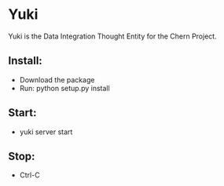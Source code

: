 # Yuki

Yuki is the Data Integration Thought Entity for the Chern Project. 

## Install:
+ Download the package
+ Run: python setup.py install

## Start:
+ yuki server start

## Stop:
+ Ctrl-C

